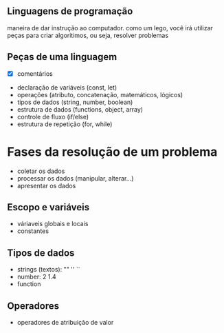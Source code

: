## Linguagens de programação

maneira de dar instrução ao computador.
como um lego, você irá utilizar peças para criar algoritimos, ou seja, resolver problemas

## Peças de uma linguagem

- [x] comentários
- declaração de variáveis (const, let)
- operações (atributo, concatenação, matemáticos, lógicos)
- tipos de dados (string, number, boolean)
- estrutura de dados (functions, object, array)
- controle de fluxo (if/else)
- estrutura de repetição (for, while)

# Fases da resolução de um problema

- coletar os dados
- processar os dados (manipular, alterar...)
- apresentar os dados

## Escopo e variáveis

- váriaveis globais e locais
- constantes

## Tipos de dados

- strings (textos): ""  ''  ``
- number: 2 1.4
- function

## Operadores

- operadores de atribuição de valor